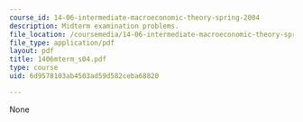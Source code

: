 ```yaml
---
course_id: 14-06-intermediate-macroeconomic-theory-spring-2004
description: Midterm examination problems.
file_location: /coursemedia/14-06-intermediate-macroeconomic-theory-spring-2004/6d9578103ab4503ad59d582ceba68820_1406mterm_s04.pdf
file_type: application/pdf
layout: pdf
title: 1406mterm_s04.pdf
type: course
uid: 6d9578103ab4503ad59d582ceba68820

---
```

None